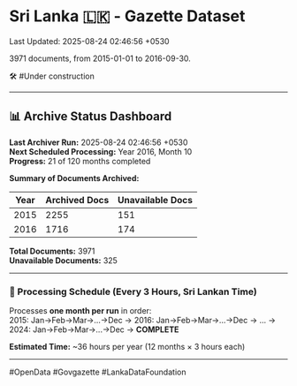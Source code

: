 # Sri Lanka 🇱🇰 - Gazette Dataset

Last Updated: 2025-08-24 02:46:56 +0530

3971 documents, from 2015-01-01 to 2016-09-30.

🛠️ #Under construction

---

## 📊 Archive Status Dashboard

**Last Archiver Run:** 2025-08-24 02:46:56 +0530  
**Next Scheduled Processing:** Year 2016, Month 10  
**Progress:** 21 of 120 months completed

**Summary of Documents Archived:**

| Year | Archived Docs | Unavailable Docs |
|------|---------------|-----------------|
| 2015 | 2255 | 151 |
| 2016 | 1716 | 174 |

**Total Documents:** 3971  
**Unavailable Documents:** 325 

---

### 🔄 Processing Schedule (Every 3 Hours, Sri Lankan Time)
Processes **one month per run** in order:  
2015: Jan→Feb→Mar→...→Dec → 2016: Jan→Feb→Mar→...→Dec → ... → 2024: Jan→Feb→Mar→...→Dec → **COMPLETE**

**Estimated Time:** ~36 hours per year (12 months × 3 hours each)

---
#OpenData #Govgazette #LankaDataFoundation
